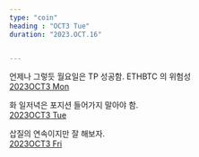 ```yaml
---
type: "coin"
heading : "OCT3 Tue"
duration: "2023.OCT.16"


---
```

 



언제나 그렇듯 월요일은 TP 성공함. ETHBTC 의 위험성            
[2023OCT3 Mon](/todo/images/Document2023OCT3-Mon.pdf)


화 일저녁은 포지션 들어가지 말아야 함.               
[2023OCT3 Tue](/todo/images/Document2023OCT3-Tue.pdf)



삽질의 연속이지만 잘 해보자.                    
[2023OCT3 Fri](/todo/images/Document2023OCT3-Fri.pdf)

